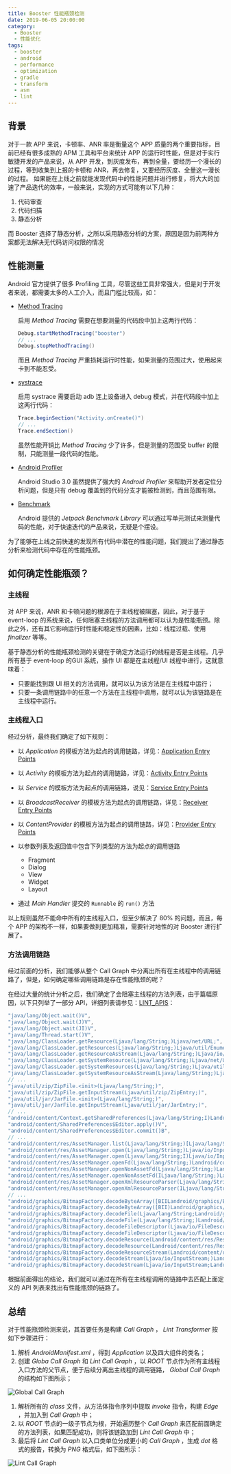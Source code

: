```yaml
---
title: Booster 性能瓶颈检测
date: 2019-06-05 20:00:00
category:
  - Booster
  - 性能优化
tags:
  - booster
  - android
  - performance
  - optimization
  - gradle
  - transform
  - asm
  - lint
---
```


## 背景

对于一款 APP 来说，卡顿率、ANR 率是衡量这个 APP 质量的两个重要指标，目前已经有很多成熟的 APM 工具和平台来统计 APP 的运行时性能，但是对于实行敏捷开发的产品来说，从 APP 开发，到灰度发布，再到全量，要经历一个漫长的过程，等到收集到上报的卡顿和 ANR，再去修复，又要经历灰度、全量这一漫长的过程。
如果能在上线之前就能发现代码中的性能问题并进行修复，将大大的加速了产品迭代的效率，一般来说，实现的方式可能有以下几种：

1. 代码审查
1. 代码扫描
1. 静态分析

而 Booster 选择了静态分析，之所以采用静态分析的方案，原因是因为前两种方案都无法解决无代码访问权限的情况

## 性能测量

Android 官方提供了很多 Profiling 工具，尽管这些工具非常强大，但是对于开发者来说，都需要太多的人工介入，而且门槛比较高，如：

- [Method Tracing](https://developer.android.com/studio/profile/generate-trace-logs)

  启用 *Method Tracing* 需要在想要测量的代码段中加上这两行代码：

  ```java
  Debug.startMethodTracing("booster")
  // ...
  Debug.stopMethodTracing()
  ```

  而且 *Method Tracing* 严重损耗运行时性能，如果测量的范围过大，使用起来卡到不能忍受。

- [systrace](https://developer.android.com/studio/command-line/systrace)

  启用 systrace 需要启动 adb 连上设备进入 debug 模式，并在代码段中加上这两行代码：

  ```java
  Trace.beginSection("Activity.onCreate()")
  // ...
  Trace.endSection()
  ```

  虽然性能开销比 *Method Tracing* 少了许多，但是测量的范围受 buffer 的限制，只能测量一段代码的性能。

- [Android Profiler](https://developer.android.com/studio/profile/android-profiler)

  Android Studio 3.0 虽然提供了强大的 *Android Profiler* 来帮助开发者定位分析问题，但是只有 debug 覆盖到的代码分支才能被检测到，而且范围有限。

- [Benchmark](https://developer.android.com/studio/profile/benchmark)

  Android 提供的 *Jetpack Benchmark Library* 可以通过写单元测试来测量代码的性能，对于快速迭代的产品来说，无疑是个摆设。

为了能够在上线之前快速的发现所有代码中潜在的性能问题，我们提出了通过静态分析来检测代码中存在的性能瓶颈。

## 如何确定性能瓶颈？

### 主线程

对 APP 来说，ANR 和卡顿问题的根源在于主线程被阻塞，因此，对于基于 event-loop 的系统来说，任何阻塞主线程的方法调用都可以认为是性能瓶颈。除此之外，还有其它影响运行时性能和稳定性的因素，比如：线程过载、使用 *finalizer* 等等。

基于静态分析的性能瓶颈检测的关键在于确定方法运行的线程是否是主线程。几乎所有基于 event-loop 的GUI 系统，操作 UI 都是在主线程/UI 线程中进行，这就意味着：

- 只要能找到跟 UI 相关的方法调用，就可以认为该方法是在主线程中运行；
- 只要一条调用链路中的任意一个方法在主线程中调用，就可以认为该链路是在主线程中运行。

### 主线程入口

经过分析，最终我们确定了如下规则：

- 以 *Application* 的模板方法为起点的调用链路，详见：[Application Entry Points](https://github.com/didi/booster/blob/master/booster-transform-lint/src/main/kotlin/com/didiglobal/booster/transform/lint/constants.kt#L27)
- 以 *Activity* 的模板方法为起点的调用链路，详见：[Activity Entry Points](https://github.com/didi/booster/blob/master/booster-transform-lint/src/main/kotlin/com/didiglobal/booster/transform/lint/constants.kt#L38)
- 以 *Service* 的模板方法为起点的调用链路，说见：[Service Entry Points](https://github.com/didi/booster/blob/master/booster-transform-lint/src/main/kotlin/com/didiglobal/booster/transform/lint/constants.kt#L137)
- 以 *BroadcastReceiver* 的模板方法为起点的调用链路，详见：[Receiver Entry Points](https://github.com/didi/booster/blob/master/booster-transform-lint/src/main/kotlin/com/didiglobal/booster/transform/lint/constants.kt#L153)
- 以 *ContentProvider* 的模板方法为起点的调用链路，详见：[Provider Entry Points](https://github.com/didi/booster/blob/master/booster-transform-lint/src/main/kotlin/com/didiglobal/booster/transform/lint/constants.kt#L153)
- 以参数列表及返回值中包含下列类型的方法为起点的调用链路

  - Fragment
  - Dialog
  - View
  - Widget
  - Layout

- 通过 *Main Handler* 提交的 `Runnable` 的 `run()` 方法

以上规则虽然不能命中所有的主线程入口，但至少解决了 80% 的问题，而且，每个 APP 的架构不一样，如果要做到更加精准，需要针对地性的对 Booster 进行扩展了。

### 方法调用链路

经过前面的分析，我们能够从整个 Call Graph 中分离出所有在主线程中的调用链路了，但是，如何确定哪些调用链路是存在性能瓶颈的呢？

在经过大量的统计分析之后，我们确定了会阻塞主线程的方法列表，由于篇幅原因，以下只列举了一部分 API，详细列表请参见：[LINT_APIS](https://github.com/didi/booster/blob/master/booster-transform-lint/src/main/kotlin/com/didiglobal/booster/transform/lint/constants.kt#L170)：

```java
"java/lang/Object.wait()V",
"java/lang/Object.wait(J)V",
"java/lang/Object.wait(JI)V",
"java/lang/Thread.start()V",
"java/lang/ClassLoader.getResource(Ljava/lang/String;)Ljava/net/URL;",
"java/lang/ClassLoader.getResources(Ljava/lang/String;)Ljava/util/Enumeration;",
"java/lang/ClassLoader.getResourceAsStream(Ljava/lang/String;)Ljava/io/InputStream;",
"java/lang/ClassLoader.getSystemResource(Ljava/lang/String;)Ljava/net/URL;",
"java/lang/ClassLoader.getSystemResources(Ljava/lang/String;)Ljava/util/Enumeration;",
"java/lang/ClassLoader.getSystemResourceAsStream(Ljava/lang/String;)Ljava/io/InputStream;",
// ...
"java/util/zip/ZipFile.<init>(Ljava/lang/String;)",
"java/util/zip/ZipFile.getInputStream(Ljava/util/zip/ZipEntry;)",
"java/util/jar/JarFile.<init>(Ljava/lang/String;)",
"java/util/jar/JarFile.getInputStream(Ljava/util/jar/JarEntry;)",
// ...
"android/content/Context.getSharedPreferences(Ljava/lang/String;I)Landroid/content/SharedPreferences;",
"android/content/SharedPreferences$Editor.apply()V",
"android/content/SharedPreferences$Editor.commit()B",
// ...
"android/content/res/AssetManager.list(Ljava/lang/String;)[Ljava/lang/String;",
"android/content/res/AssetManager.open(Ljava/lang/String;)Ljava/io/InputStream;",
"android/content/res/AssetManager.open(Ljava/lang/String;I)Ljava/io/InputStream;",
"android/content/res/AssetManager.openFd(Ljava/lang/String;)Landroid/content/res/AssetFileDescriptor;",
"android/content/res/AssetManager.openNonAssetFd(Ljava/lang/String;)Landroid/content/res/AssetFileDescriptor;",
"android/content/res/AssetManager.openNonAssetFd(ILjava/lang/String;)Landroid/content/res/AssetFileDescriptor;",
"android/content/res/AssetManager.openXmlResourceParser(Ljava/lang/String;)Landroid/content/res/XmlResourceParser;",
"android/content/res/AssetManager.openXmlResourceParser(ILjava/lang/String;)Landroid/content/res/XmlResourceParser;",
// ...
"android/graphics/BitmapFactory.decodeByteArray([BIILandroid/graphics/BitmapFactory$Options;)Landroid/graphics/Bitmap;",
"android/graphics/BitmapFactory.decodeByteArray([BII)Landroid/graphics/Bitmap;",
"android/graphics/BitmapFactory.decodeFile(Ljava/lang/String;Landroid/graphics/BitmapFactory$Options;)Landroid/graphics/Bitmap;",
"android/graphics/BitmapFactory.decodeFile(Ljava/lang/String;)Landroid/graphics/Bitmap;",
"android/graphics/BitmapFactory.decodeFileDescriptor(Ljava/io/FileDescriptor;)Landroid/graphics/Bitmap;",
"android/graphics/BitmapFactory.decodeFileDescriptor(Ljava/io/FileDescriptor;Landroid/graphics/Rect;Landroid/graphics/BitmapFactory$Options;)Landroid/graphics/Bitmap;",
"android/graphics/BitmapFactory.decodeResource(Landroid/content/res/Resources;I)Landroid/graphics/Bitmap;",
"android/graphics/BitmapFactory.decodeResource(Landroid/content/res/Resources;ILandroid/graphics/BitmapFactory$Options;)Landroid/graphics/Bitmap;",
"android/graphics/BitmapFactory.decodeResourceStream(Landroid/content/res/Resources;Landroid/util/TypedValue;Ljava/io/InputStream;Landroid/graphics/Rect;Landroid/graphics/BitmapFactory$Options;)Landroid/graphics/Bitmap;",
"android/graphics/BitmapFactory.decodeStream(Ljava/io/InputStream;)Landroid/graphics/Bitmap;",
"android/graphics/BitmapFactory.decodeStream(Ljava/io/InputStream;Landroid/graphics/Rect;Landroid/graphics/BitmapFactory$Options;)Landroid/graphics/Bitmap;"
```

根据前面得出的结论，我们就可以通过在所有在主线程调用的链路中去匹配上面定义的 API 列表来找出有性能瓶颈的链路了。

## 总结

对于性能瓶颈检测来说，其首要任务是构建 *Call Graph* ， *Lint Transformer* 按如下步骤进行：

1. 解析 *AndroidManifest.xml* ，得到 *Application* 以及四大组件的类名；
1. 创建 *Globa Call Graph* 和 *Lint Call Graph* ，以 *ROOT* 节点作为所有主线程入口方法的父节点，便于后续分离出主线程的调用链路， *Global Call Graph* 的结构如下图所示；

  ![Global Call Graph](https://github.com/didi/booster/blob/master/assets/booster-global-callgraph.dot.png?raw=true)

1. 解析所有的 *class* 文件，从方法体指令序列中提取 *invoke* 指令，构建 *Edge* ，并加入到 *Call Graph* 中；
1. 以 *ROOT* 节点的一级子节点为根，开始遍历整个 *Call Graph* 来匹配前面确定的方法列表，如果匹配成功，则将该链路加到 *Lint Call Graph* 中；
1. 最后将 *Lint Call Graph* 以入口类单位分成更小的 *Call Graph* ，生成 *dot* 格式的报告，转换为 *PNG* 格式后，如下图所示：

  ![Lint Call Graph](https://github.com/didi/booster/blob/master/assets/com.didiglobal.booster.demo.MainActivity.dot.png?raw=true)

